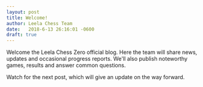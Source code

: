 ```yaml
---
layout: post
title: Welcome!
author: Leela Chess Team
date:   2018-6-13 26:16:01 -0600
draft: true
---
```


Welcome the Leela Chess Zero official blog. Here the team will share news, updates and occasional progress reports. We'll also publish noteworthy games, results and answer common questions.

Watch for the next post, which will give an update on the way forward.

